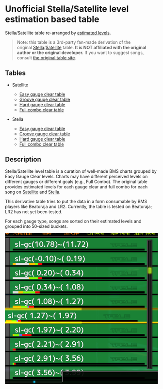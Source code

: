 # Unofficial Stella/Satellite level estimation based table


Stella/Satellite table re-arranged by [estimated levels](https://stellabms.xyz/recommend/st).

> Note: this table is a 3rd-party fan-made derivation of the original [Stella](https://stellabms.xyz/st/table.html)/[Satellite](https://stellabms.xyz/sl/table.html) table. **It is NOT affiliated with the original author or the original developer.** If you want to suggest songs, consult [the original table site](https://stellabms.xyz/).


## Tables

- Satellite
    * [Easy gauge clear table](./table-sl-ec.html)
    * [Groove gauge clear table](./table-sl-gc.html)
    * [Hard gauge clear table](./table-sl-hc.html)
    * [Full combo clear table](./table-sl-fc.html)

- Stella
    * [Easy gauge clear table](./table-st-ec.html)
    * [Groove gauge clear table](./table-st-gc.html)
    * [Hard gauge clear table](./table-st-hc.html)
    * [Full combo clear table](./table-st-fc.html)

## Description

Stella/Satellite level table is a curation of well-made BMS charts grouped by Easy Gauge Clear levels. Charts may have different perceived levels on different gauges or different goals (e.g., Full Combo). The original table provides estimated levels for each gauge clear and full combo for each song on [Satellite](https://stellabms.xyz/recommend/sl) and [Stella](https://stellabms.xyz/recommend/st).

This derivative table tries to put the data in a form consumable by BMS players like Beatoraja and LR2. Currently, the table is tested on Beatoraja; LR2 has not yet been tested.

For each gauge type, songs are sorted on their estimated levels and grouped into 50-sized buckets.

![Level names](table_desc.png)
